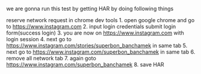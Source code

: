 we are gonna run this test by getting HAR by doing following things

reserve network request in chrome dev tools
    1. open google chrome and go to https://www.instagram.com
    2. input login credentials submit login form(success login)
    3. you are now on https://www.instagram.com with login session
    4. next go to https://www.instagram.com/stories/superbon_banchamek in same tab
    5. next go to https://www.instagram.com/superbon_banchamek in same tab
    6. remove all network tab
    7. again goto https://www.instagram.com/superbon_banchamek
    8. save HAR
 
 
